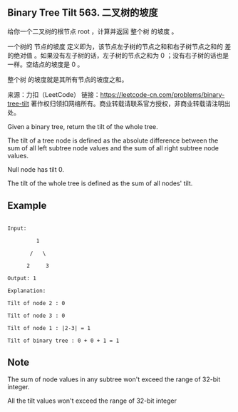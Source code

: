 ## Binary Tree Tilt 563. 二叉树的坡度

给你一个二叉树的根节点 root ，计算并返回 整个树 的坡度 。

一个树的 节点的坡度 定义即为，该节点左子树的节点之和和右子树节点之和的 差的绝对值 。如果没有左子树的话，左子树的节点之和为 0 ；没有右子树的话也是一样。空结点的坡度是 0 。

整个树 的坡度就是其所有节点的坡度之和。

来源：力扣（LeetCode）
链接：https://leetcode-cn.com/problems/binary-tree-tilt
著作权归领扣网络所有。商业转载请联系官方授权，非商业转载请注明出处。

Given a binary tree, return the tilt of the whole tree.



The tilt of a tree node is defined as the absolute difference between the sum of all left subtree node values and the sum of all right subtree node values. 

Null node has tilt 0.



The tilt of the whole tree is defined as the sum of all nodes' tilt.





## Example



```

Input: 

         1

       /   \

      2     3

Output: 1

Explanation: 

Tilt of node 2 : 0

Tilt of node 3 : 0

Tilt of node 1 : |2-3| = 1

Tilt of binary tree : 0 + 0 + 1 = 1

```



## Note



The sum of node values in any subtree won't exceed the range of 32-bit integer.

All the tilt values won't exceed the range of 32-bit integer






